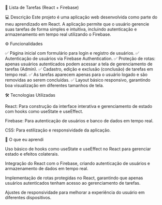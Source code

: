 📌 Lista de Tarefas (React + Firebase)

💻 Descrição
Este projeto é uma aplicação web desenvolvida como parte do meu aprendizado em React. A aplicação permite que o usuário gerencie suas tarefas de forma simples e intuitiva, incluindo autenticação e armazenamento em tempo real utilizando o Firebase.

⚙️ Funcionalidades

✅ Página inicial com formulário para login e registro de usuários.
✅ Autenticação de usuários via Firebase Authentication.
✅ Proteção de rotas: apenas usuários autenticados podem acessar a tela de gerenciamento de tarefas (Admin).
✅ Cadastro, edição e exclusão (conclusão) de tarefas em tempo real.
✅ As tarefas aparecem apenas para o usuário logado e são removidas ao serem concluídas.
✅ Layout básico responsivo, garantindo boa visualização em diferentes tamanhos de tela.

🛠️ Tecnologias Utilizadas

React: Para construção da interface interativa e gerenciamento de estado com hooks como useState e useEffect.

Firebase: Para autenticação de usuários e banco de dados em tempo real.

CSS: Para estilização e responsividade da aplicação.

🚀 O que eu aprendi

Uso básico de hooks como useState e useEffect no React para gerenciar estado e efeitos colaterais.

Integração do React com o Firebase, criando autenticação de usuários e armazenamento de dados em tempo real.

Implementação de rotas protegidas no React, garantindo que apenas usuários autenticados tenham acesso ao gerenciamento de tarefas.

Ajustes de responsividade para melhorar a experiência do usuário em diferentes dispositivos.
